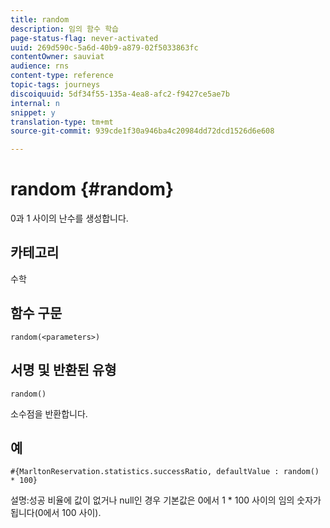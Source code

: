 ```yaml
---
title: random
description: 임의 함수 학습
page-status-flag: never-activated
uuid: 269d590c-5a6d-40b9-a879-02f5033863fc
contentOwner: sauviat
audience: rns
content-type: reference
topic-tags: journeys
discoiquuid: 5df34f55-135a-4ea8-afc2-f9427ce5ae7b
internal: n
snippet: y
translation-type: tm+mt
source-git-commit: 939cde1f30a946ba4c20984dd72dcd1526d6e608

---
```



# random {#random}

0과 1 사이의 난수를 생성합니다.

## 카테고리

수학

## 함수 구문

`random(<parameters>)`

## 서명 및 반환된 유형

`random()`

소수점을 반환합니다.

## 예

`#{MarltonReservation.statistics.successRatio, defaultValue : random() * 100}`

설명:성공 비율에 값이 없거나 null인 경우 기본값은 0에서 1 * 100 사이의 임의 숫자가 됩니다(0에서 100 사이).
